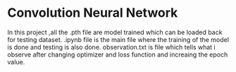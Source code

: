 # Convolution Neural Network

In this project ,all the .pth file are model trained which can be loaded back for testing dataset.
.ipynb file is the main file  where the training of the model is done and testing is also done.
observation.txt is file which tells what i observe after changing optimizer and loss function and increaing the epoch value.
